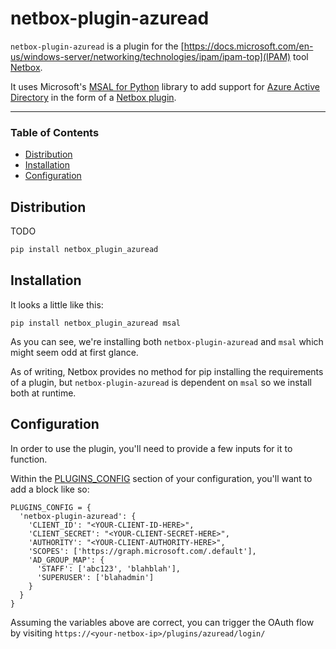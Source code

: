 # netbox-plugin-azuread

`netbox-plugin-azuread` is a plugin for the [https://docs.microsoft.com/en-us/windows-server/networking/technologies/ipam/ipam-top](IPAM) tool [Netbox](https://github.com/netbox-community/netbox).

It uses Microsoft's [MSAL for Python](https://github.com/AzureAD/microsoft-authentication-library-for-python) library to add support for [Azure Active Directory](https://azure.microsoft.com/en-us/services/active-directory/) in the form of a [Netbox plugin](https://netbox.readthedocs.io/en/stable/plugins/).

---

### Table of Contents

- [Distribution](#distribution)
- [Installation](#installation)
- [Configuration](#configuration)

## Distribution

TODO

```python
pip install netbox_plugin_azuread
```

## Installation

It looks a little like this:

```shell
pip install netbox_plugin_azuread msal
```

As you can see, we're installing both `netbox-plugin-azuread` and `msal` which might seem odd at first glance.

As of writing, Netbox provides no method for pip installing the requirements of a plugin, but `netbox-plugin-azuread` is dependent on `msal` so we install both at runtime.

## Configuration

In order to use the plugin, you'll need to provide a few inputs for it to function.

Within the [PLUGINS_CONFIG](https://netbox.readthedocs.io/en/stable/configuration/optional-settings/#plugins_config) section of your configuration, you'll want to add a block like so:

``` shell
PLUGINS_CONFIG = {
  'netbox-plugin-azuread': {
    'CLIENT_ID': "<YOUR-CLIENT-ID-HERE>",
    'CLIENT_SECRET': "<YOUR-CLIENT-SECRET-HERE>",
    'AUTHORITY': "<YOUR-CLIENT-AUTHORITY-HERE>",
    'SCOPES': ['https://graph.microsoft.com/.default'],
    'AD_GROUP_MAP': {
      'STAFF': ['abc123', 'blahblah'],
      'SUPERUSER': ['blahadmin']
    }
  }
}
```

Assuming the variables above are correct, you can trigger the OAuth flow by visiting `https://<your-netbox-ip>/plugins/azuread/login/`
